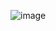 ![image](https://user-images.githubusercontent.com/36649115/42435116-6f706c96-830a-11e8-8683-4c3ef4aaeaab.png)
